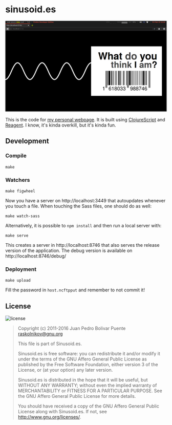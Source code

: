 sinusoid.es
===========

![screenshot](https://raw.githubusercontent.com/arximboldi/sinusoides/master/resources/static/screens/sinusoides.png)

This is the code for [my personal webpage](http://sinusoid.es).  It is
built using [ClojureScript](http://clojurescript.net/) and
[Reagent](http://clojurescript.net/).  I know, it's kinda overkill,
but it's kinda fun.

Development
-----------

### Compile

```
make
```

### Watchers

```
make figwheel
```

Now you have a server on http://localhost:3449 that autoupdates
whenever you touch a file.  When touching the Sass files, one should
do as well:

```
make watch-sass
```

Alternatively, it is possible to `npm install` and then run a local
server with:

```
make serve
```

This creates a server in http://localhost:8746 that also serves the
release version of the application.  The debug version is available on
http://localhost:8746/debug/

### Deployment

```
make upload
```

Fill the password in `host.ncftpput` and remember to not commit it!

License
-------

![license](http://www.gnu.org/graphics/agplv3-155x51.png)

> Copyright (c) 2011-2016 Juan Pedro Bolivar Puente <raskolnikov@gnu.org>
>
> This file is part of Sinusoid.es.
>
> Sinusoid.es is free software: you can redistribute it and/or modify
> it under the terms of the GNU Affero General Public License as
> published by the Free Software Foundation, either version 3 of the
> License, or (at your option) any later version.
>
> Sinusoid.es is distributed in the hope that it will be useful, but
> WITHOUT ANY WARRANTY; without even the implied warranty of
> MERCHANTABILITY or FITNESS FOR A PARTICULAR PURPOSE.  See the GNU
> Affero General Public License for more details.
>
> You should have received a copy of the GNU Affero General Public
> License along with Sinusoid.es.  If not, see
> <http://www.gnu.org/licenses/>.
